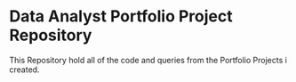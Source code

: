 # Data Analyst Portfolio Project Repository
This Repository hold all of the code and queries from the Portfolio Projects i created.
